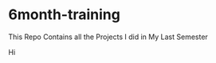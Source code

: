 # 6month-training
This Repo Contains all the Projects I did in My Last Semester

<html><color>Hi</color></html>
